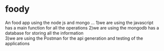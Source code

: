 # foody
An food app using the node js and mongo ...
1)we are using the javascript has a main function for all the operations 
2)we are using the mongodb has a database for storing all the information  
3)we are using the Postman for the api generation and testing of the applications
